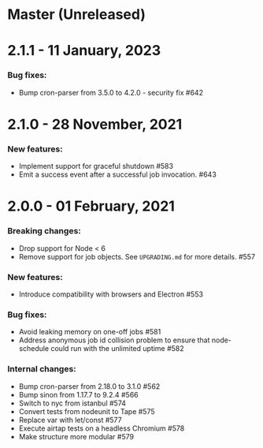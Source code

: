 # Master (Unreleased)

# 2.1.1 - 11 January, 2023

### Bug fixes:

- Bump cron-parser from 3.5.0 to 4.2.0 - security fix #642

# 2.1.0 - 28 November, 2021

### New features:

- Implement support for graceful shutdown #583
- Emit a success event after a successful job invocation. #643

# 2.0.0 - 01 February, 2021

### Breaking changes:

- Drop support for Node < 6
- Remove support for job objects. See `UPGRADING.md` for more details. #557

### New features:

- Introduce compatibility with browsers and Electron #553

### Bug fixes:

- Avoid leaking memory on one-off jobs #581
- Address anonymous job id collision problem to ensure that node-schedule could run with the unlimited uptime #582

### Internal changes:

- Bump cron-parser from 2.18.0 to 3.1.0 #562
- Bump sinon from 1.17.7 to 9.2.4 #566  
- Switch to nyc from istanbul #574
- Convert tests from nodeunit to Tape #575
- Replace var with let/const #577
- Execute airtap tests on a headless Chromium #578
- Make structure more modular #579
